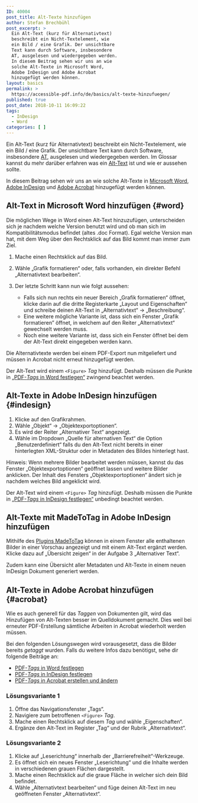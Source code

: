 ```yaml
---
ID: 40004
post_title: Alt-Texte hinzufügen
author: Stefan Brechbühl
post_excerpt: >
  Ein Alt-Text (kurz für Alternativtext)
  beschreibt ein Nicht-Textelement, wie
  ein Bild / eine Grafik. Der unsichtbare
  Text kann durch Software, insbesondere
  AT, ausgelesen und wiedergegeben werden.
  In diesem Beitrag sehen wir uns an wie
  solche Alt-Texte in Microsoft Word,
  Adobe InDesign und Adobe Acrobat
  hinzugefügt werden können.
layout: basics
permalink: >
  https://accessible-pdf.info/de/basics/alt-texte-hinzufuegen/
published: true
post_date: 2018-10-11 16:09:22
tags:
  - InDesign
  - Word
categories: [ ]
---
```

Ein Alt-Text (kurz für Alternativtext) beschreibt ein Nicht-Textelement, wie ein Bild / eine Grafik. Der unsichtbare Text kann durch Software, insbesondere [AT](https://accessible-pdf.info/de/glossar/#assistive-technologie), ausgelesen und wiedergegeben werden. Im Glossar kannst du mehr darüber erfahren was ein [Alt-Text](https://accessible-pdf.info/de/glossar/#alt-text) ist und wie er aussehen sollte.

In diesem Beitrag sehen wir uns an wie solche Alt-Texte in [Microsoft Word](#word), [Adobe InDesign](#indesign) und [Adobe Acrobat](#acrobat) hinzugefügt werden können.

## Alt-Text in Microsoft Word hinzufügen {#word}

Die möglichen Wege in Word einen Alt-Text hinzuzufügen, unterscheiden sich je nachdem welche Version benutzt wird und ob man sich im Kompatibilitätsmodus befindet (altes .doc Format). Egal welche Version man hat, mit dem Weg über den Rechtsklick auf das Bild kommt man immer zum Ziel.

1. Mache einen Rechtsklick auf das Bild.
2. Wähle „Grafik formatieren“ oder, falls vorhanden, ein direkter Befehl „Alternativtext bearbeiten“.
3. Der letzte Schritt kann nun wie folgt aussehen: 
	    
	-	Falls sich nun rechts ein neuer Bereich „Grafik formatieren“ öffnet, klicke darin auf die dritte Registerkarte „Layout und Eigenschaften“ und schreibe deinen Alt-Text in „Alternativtext“ → „Beschreibung“.
	  - Eine weitere mögliche Variante ist, dass sich ein Fenster „Grafik formatieren” öffnet, in welchem auf den Reiter „Alternativtext“ gewechselt werden muss.
	  - Noch eine weitere Variante ist, dass sich ein Fenster öffnet bei dem der Alt-Text direkt eingegeben werden kann.

Die Alternativtexte werden bei einem PDF-Export nun mitgeliefert und müssen in Acrobat nicht erneut hinzugefügt werden.

Der Alt-Text wird einem `<Figure>` *Tag* hinzufügt. Deshalb müssen die Punkte in [„PDF-*Tags* in Word festlegen“](http://accessible-pdf.info/de/basics/pdf-tags-in-word-festlegen/) zwingend beachtet werden.

## Alt-Texte in Adobe InDesign hinzufügen {#indesign}

1. Klicke auf den Grafikrahmen.
2. Wähle „Objekt“ → „Objektexportoptionen“.
3. Es wird der Reiter „Alternativer Text“ angezeigt.
4. Wähle im Dropdown „Quelle für alternativen Text“ die Option „Benutzerdefiniert“ falls du den Alt-Text nicht bereits in einer hinterlegten XML-Struktur oder in Metadaten des Bildes hinterlegt hast.

Hinweis: Wenn mehrere Bilder bearbeitet werden müssen, kannst du das Fenster „Objektexportoptionen“ geöffnet lassen und weitere Bilder anklicken. Der Inhalt des Fensters „Objektexportoptionen“ ändert sich je nachdem welches Bild angeklickt wird.

Der Alt-Text wird einem `<Figure>` *Tag* hinzufügt. Deshalb müssen die Punkte in [„PDF-*Tags* in InDesign festlegen“](http://accessible-pdf.info/de/basics/pdf-tags-in-indesign-festlegen/) unbedingt beachtet werden.

## Alt-Texte mit MadeToTag in Adobe InDesign hinzufügen

Mithilfe des [Plugins MadeToTag](https://www.axaio.com/doku.php/de:products:madetotag) können in einem Fenster alle enthaltenen Bilder in einer Vorschau angezeigt und mit einem Alt-Text ergänzt werden. Klicke dazu auf „Übersicht zeigen“ in der Aufgabe 3 „Alternativer Text“.

Zudem kann eine Übersicht aller Metadaten und Alt-Texte in einem neuen InDesign Dokument generiert werden.

## Alt-Texte in Adobe Acrobat hinzufügen {#acrobat}

Wie es auch generell für das *Taggen* von Dokumenten gilt, wird das Hinzufügen von Alt-Texten besser im Quelldokument gemacht. Dies weil bei erneuter PDF-Erstellung sämtliche Arbeiten in Acrobat wiederholt werden müssen.

Bei den folgenden Lösungswegen wird vorausgesetzt, dass die Bilder bereits *getaggt* wurden. Falls du weitere Infos dazu benötigst, sehe dir folgende Beiträge an:

- [PDF-*Tags* in Word festlegen](https://accessible-pdf.info/de/basics/pdf-tags-in-word-festlegen/)
- [PDF-*Tags* in InDesign festlegen](https://accessible-pdf.info/de/basics/pdf-tags-in-indesign-festlegen/)
- [PDF-*Tags* in Acrobat erstellen und ändern](https://accessible-pdf.info/de/basics/pdf-tags-in-acrobat-erstellen-und-aendern/)

### Lösungsvariante 1

1. Öffne das Navigationsfenster „Tags“.
2. Navigiere zum betroffenen `<Figure>` *Tag*.
3. Mache einen Rechtsklick auf diesem *Tag* und wähle „Eigenschaften“.
4. Ergänze den Alt-Text im Register „Tag“ und der Rubrik „Alternativtext“.

### Lösungsvariante 2

1. Klicke auf „Leserichtung“ innerhalb der „Barrierefreiheit“-Werkzeuge.
2. Es öffnet sich ein neues Fenster „Leserichtung“ und die Inhalte werden in verschiedenen grauen Flächen dargestellt.
3. Mache einen Rechtsklick auf die graue Fläche in welcher sich dein Bild befindet.
4. Wähle „Alternativtext bearbeiten“ und füge deinen Alt-Text im neu geöffneten Fenster „Alternativtext“.